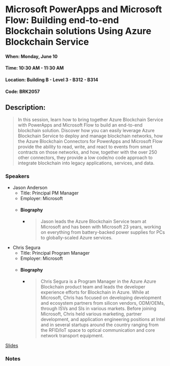 # Microsoft PowerApps and Microsoft Flow: Building end-to-end Blockchain solutions Using Azure Blockchain Service
#### When:	Monday, June 10
#### Time:	10:30 AM - 11:30 AM
#### Location:	Building B - Level 3 - B312 - B314
#### Code:	BRK2057

## Description:
> In this session, learn how to bring together Azure Blockchain Service with PowerApps and Microsoft Flow to build an end-to-end blockchain solution. Discover how you can easily leverage Azure Blockchain Service to deploy and manage blockchain networks, how the Azure Blockchain Connectors for PowerApps and Microsoft Flow provide the ability to read, write, and react to events from smart contracts on those networks, and how, together with the over 250 other connectors, they provide a low code/no code approach to integrate blockchain into legacy applications, services, and data.

### Speakers
* Jason Anderson
  * Title: Principal PM Manager
  * Employer: Microsoft
  * #### Biography
    * > Jason leads the Azure Blockchain Service team at Microsoft and has been with Microsoft 23 years, working on everything from battery-backed power supplies for PCs to globally-scaled Azure services.
* Chris Segura
  * Title: Principal Program Manager
  * Employer: Microsoft
  * #### Biography
    * > Chris Segura is a Program Manager in the Azure Azure Blockchain product team and leads the developer experience efforts for Blockchain in Azure. While at Microsoft, Chris has focused on developing development and ecosystem partners from silicon vendors, ODM/OEMs, through ISVs and SIs in various markets. Before joining Microsoft, Chris held various marketing, partner development, and application engineering positions at Intel and in several startups around the country ranging from the RFID/IoT space to optical communication and core network transport equipment.


[Slides](https://google.com)


### Notes

